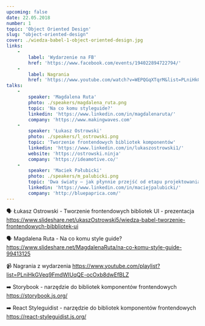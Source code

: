 ```yaml
---
upcoming: false
date: 22.05.2018
number: 1
topic: 'Object Oriented Design'
slug: "object-oriented-design"
cover: ./wiedza-babel-1-object-oriented-design.jpg
links:
    -
        label: 'Wydarzenie na FB'
        href: 'https://www.facebook.com/events/194022894722794/'
    -
        label: Nagrania
        href: 'https://www.youtube.com/watch?v=WEPQGqXTqrM&list=PLniHkGVeq9FmdWIUqQE-ocOxb8dwEfBLZ'
talks:
    -
        speaker: 'Magdalena Ruta'
        photo: ./speakers/magdalena_ruta.png
        topic: 'Na co komu styleguide?'
        linkedin: 'https://www.linkedin.com/in/magdalenaruta/'
        company: 'https://www.makingwaves.com'
    -
        speaker: 'Łukasz Ostrowski'
        photo: ./speakers/l_ostrowski.png
        topic: 'Tworzenie frontendowych bibliotek komponentów'
        linkedin: 'https://www.linkedin.com/in/lukaszostrowski1/'
        website: 'https://ostrowski.ninja'
        company: 'https://ideamotive.co/'
    -
        speaker: 'Maciek Pałubicki'
        photo: ./speakers/m_palubicki.png
        topic: 'Dwa światy – jak płynnie przejść od etapu projektowania do programowania i uzyskać efekt realizujący cele klienta?'
        linkedin: 'https://www.linkedin.com/in/maciejpalubicki/'
        company: 'http://bluepaprica.com/'
---
```


🗣 Łukasz Ostrowski - Tworzenie frontendowych bibliotek UI - prezentacja
https://www.slideshare.net/ukaszOstrowski5/wiedza-babel-tworzenie-frontendowych-bibbliotek-ui

🗣️ Magdalena Ruta - Na co komu style guide?
https://www.slideshare.net/MagdalenaRuta/na-co-komu-style-guide-99413125

📹 Nagrania z wydarzenia
https://www.youtube.com/playlist?list=PLniHkGVeq9FmdWIUqQE-ocOxb8dwEfBLZ

➡️ Storybook - narzędzie do bibliotek komponentów frontendowych
https://storybook.js.org/

➡️ React Styleguidist - narzędzie do bibliotek komponentów frontendowych
https://react-styleguidist.js.org/
